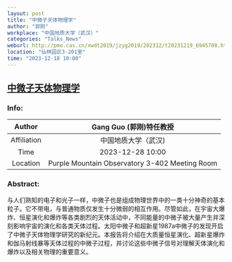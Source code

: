 ```yaml
---
layout: post
title: "中微子天体物理学"
author: "郭刚"
workplace: "中国地质大学（武汉）"
categories: "Talks_News"
weburl: http://pmo.cas.cn/xwdt2019/jzyg2019/202312/t20231219_6945708.html
location: "仙林园区3-201室"
time: "2023-12-18 10:00"
---
```


## [中微子天体物理学](http://pmo.cas.cn/xwdt2019/jzyg2019/202312/t20231219_6945708.html)

### Info:

|Author|Gang Guo (郭刚)特任教授|
|:--:|:--:|
|Affiliation|中国地质大学（武汉)|
|Time| 2023-12-28 10:00|
|Location|Purple Mountain Observatory 3-402 Meeting Room |


### Abstract:

与人们熟知的电子和光子一样，中微子也是组成物理世界中的一类十分神奇的基本粒子。它不带电，与普通物质仅发生十分微弱的相互作用。尽管如此，在宇宙大爆炸、恒星演化和爆炸等各类剧烈的天体活动中，不同能量的中微子被大量产生并深刻影响宇宙的演化和各类天体过程。太阳中微子和超新星1987a中微子的发现开启了中微子天体物理学研究的新纪元。本报告将介绍在大质量恒星演化、超新星爆炸和伽马射线暴等天体过程的中微子过程，并讨论这些中微子信号对理解天体演化和爆炸以及相关物理的重要意义。
